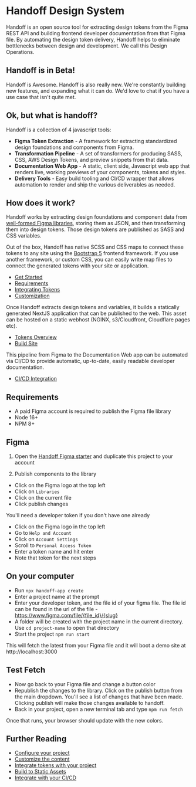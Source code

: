 # Handoff Design System

Handoff is an open source tool for extracting design tokens from the Figma REST
API and building frontend developer documentation from that Figma file. By
automating the design token delivery, Handoff helps to eliminate bottlenecks
between design and development. We call this Design Operations.

## Handoff is in Beta!
Handoff is Awesome. Handoff is also really new. We're constantly building
new features, and expanding what it can do. We'd love to chat if you have
a use case that isn't quite met.

## Ok, but what is handoff?

Handoff is a collection of 4 javascript tools:

- **Figma Token Extraction** - A framework for extracting
  standardized design foundations and components from Figma.
- **Transformation Pipeline** - A set of transformers for producing SASS, CSS, AWS Design
  Tokens, and preview snippets from that data.
- **Documentation Web App** - A static, client side, Javascript web app that
  renders live, working previews of your components, tokens and styles.
- **Delivery Tools** - Easy build tooling and CI/CD wrapper that allows
  automation to render and ship the various deliverables as needed.

## How does it work?

Handoff works by extracting design foundations and component data from
[well-formed Figma libraries](https://www.figma.com/file/IGYfyraLDa0BpVXkxHY2tE/Starter-%5BV2%5D?node-id=0%3A1&t=iPYW37yDmNkJBt1t-0),
storing them as JSON, and then transforming them into design tokens. Those
design tokens are published as SASS and CSS variables.

Out of the box, Handoff has native SCSS and CSS maps to connect these tokens to
any site using the [Bootstrap 5](https://getbootstrap.com/) frontend
framework. If you use another framework, or custom CSS, you can easily write
map files to connect the generated tokens with your site or application.

- [Get Started](https://www.handoff.com/docs/quickstart)
- [Requirements](https://www.handoff.com/docs/overview/requirements)
- [Integrating Tokens](https://www.handoff.com/docs/tokens/integration)
- [Customization](https://www.handoff.com/docs/customization)

Once Handoff extracts design tokens and variables, it builds a statically
generated NextJS application that can be published to the web. This asset
can be hosted on a static webhost (NGINX, s3/Cloudfront, Cloudflare pages
etc).

- [Tokens Overview](https://www.handoff.com/docs/tokens)
- [Build Site](https://www.handoff.com/docs/tokens/publishing)

This pipeline from Figma to the Documentation Web app can be automated via CI/CD
to provide automatic, up-to-date, easily readable developer documentation.

- [CI/CD Integration](https://www.handoff.com/docs/guide/cicd)

## Requirements

- A paid Figma account is required to publish the Figma file library
- Node 16+
- NPM 8+

## Figma

1. Open the [Handoff Figma starter](https://www.figma.com/file/IGYfyraLDa0BpVXkxHY2tE/Starter-%5BV2%5D?node-id=0%3A1&t=iPYW37yDmNkJBt1t-0)
   and duplicate this project to your account

2. Publish components to the library

- Click on the Figma logo at the top left
- Click on `Libraries`
- Click on the current file
- Click publish changes

You'll need a developer token if you don't have one already

- Click on the Figma logo in the top left
- Go to `Help and Account`
- Click on `Account Settings`
- Scroll to `Personal Access Token`
- Enter a token name and hit enter
- Note that token for the next steps

## On your computer

- Run `npx handoff-app create`
- Enter a project name at the prompt
- Enter your developer token, and the file id of your figma file. The file id
  can be found in the url of the file - https://www.figma.com/file/{file_id}/{slug}
- A folder will be created with the project name in the current directory. Use
  `cd project-name` to open that directory
- Start the project `npm run start`

This will fetch the latest from your Figma file and it will boot a demo site at
http://localhost:3000

## Test Fetch

- Now go back to your Figma file and change a button color
- Republish the changes to the library. Click on the publish button from the main
  dropdown. You'll see a list of changes that have been made. Clicking publish
  will make those changes available to handoff.
- Back in your project, open a new terminal tab and type `npm run fetch`

Once that runs, your browser should update with the new colors.

## Further Reading

- [Configure your project](https://www.handoff.com/docs/customization)
- [Customize the content](https://www.handoff.com/docs/customization/content)
- [Integrate tokens with your project](https://www.handoff.com/docs/tokens/integration)
- [Build to Static Assets](https://www.handoff.com/docs/tokens/publishing)
- [Integrate with your CI/CD](https://www.handoff.com/docs/guide/cicd)
